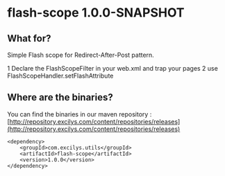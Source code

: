 # flash-scope 1.0.0-SNAPSHOT

## What for?

Simple Flash scope for Redirect-After-Post pattern.

1 Declare the FlashScopeFilter in your web.xml and trap your pages
2 use FlashScopeHandler.setFlashAttribute

## Where are the binaries?

You can find the binaries in our maven repository :
[http://repository.excilys.com/content/repositories/releases](http://repository.excilys.com/content/repositories/releases)

	<dependency>
		<groupId>com.excilys.utils</groupId>
		<artifactId>flash-scope</artifactId>
		<version>1.0.0</version>
	</dependency>